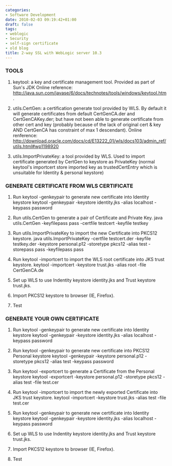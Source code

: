 ```yaml
---
categories:
- Software Development
date: 2010-02-03 09:19:42+01:00
draft: false
tags:
- weblogic
- Security
- self-sign certificate
- old blog
title: 2-way SSL with WebLogic server 10.3
---
```

### TOOLS

1. keytool: a key and certificate management tool. Provided as part of Sun's JDK Online reference: http://java.sun.com/javase/6/docs/technotes/tools/windows/keytool.htm.

2. utils.CertGen: a certification generate tool provided by WLS. By default it will generate certificates from default CertGenCA.der and CertGenCAKey.der; but have not been able to generate certificate from other cert and key (probably because of the lack of original cert & key AND CertGenCA has constraint of max 1 descendant). Online renference: http://download.oracle.com/docs/cd/E13222_01/wls/docs103/admin_ref/utils.html#wp1198920

3. utils.ImportPrivateKey: a tool provided by WLS. Used to import certificate generated by CertGen to keystore as PrivateKey (normal keytool's importcert store imported key as trustedCertEntry which is unsuitable for Identity & personal keystore)


### GENERATE CERTIFICATE FROM WLS CERTIFICATE


1. Run keytool -genkeypair to generate new certificate into Identity keystore
keytool -genkeypair -keystore identity.jks -alias localhost -keypass password
 
2. Run utils.CertGen to generate a pair of Certificate and Private Key.
java utils.CertGen -keyfilepass pass -certfile testcert -keyfile testkey

3. Run utils.ImportPrivateKey to import the new Certificate into PKCS12 keystore.
java utils.ImportPrivateKey -certfile testcert.der -keyfile testkey.der -keystore personal.p12 -storetype pkcs12 -alias test -storepass pass -keyfilepass pass

4.  Run keytool -importcert to import the WLS root certificate into JKS trust keystore.
keytool -importcert -keystore trust.jks -alias root -file CertGenCA.de

5. Set up WLS to use Indentity keystore identity.jks and Trust keystore trust.jks.

6. Import PKCS12 keystore to browser (IE, Firefox).

7. Test


### GENERATE YOUR OWN CERTIFICATE

1. Run keytool -genkeypair to generate new certificate into Identity keystore
keytool -genkeypair -keystore identity.jks -alias localhost -keypass password
 
2. Run keytool -genkeypair to generate new certificate into PKCS12 Personal keystore
keytool -genkeypair -keystore personal.p12 -storetype pkcs12 -alias test -keypass password

3. Run keytool -exportcert to generate a Certificate from the Personal keystore
keytool -exportcert -keystore personal.p12 -storetype pkcs12 -alias test -file test.cer

4.  Run keytool -importcert to import the newly exported Certificate into JKS trust keystore.
keytool -importcert -keystore trust.jks -alias test -file test.cer

4. Run keytool -genkeypair to generate new certificate into Identity keystore
keytool -genkeypair -keystore identity.jks -alias localhost -keypass password

5. Set up WLS to use Indentity keystore identity.jks and Trust keystore trust.jks.

6. Import PKCS12 keystore to browser (IE, Firefox).

7. Test